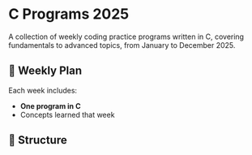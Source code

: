 # C Programs 2025

A collection of weekly coding practice programs written in C, covering fundamentals to advanced topics, from January to December 2025.

## 📅 Weekly Plan
Each week includes:
- **One program in C**
- Concepts learned that week

## 📂 Structure
